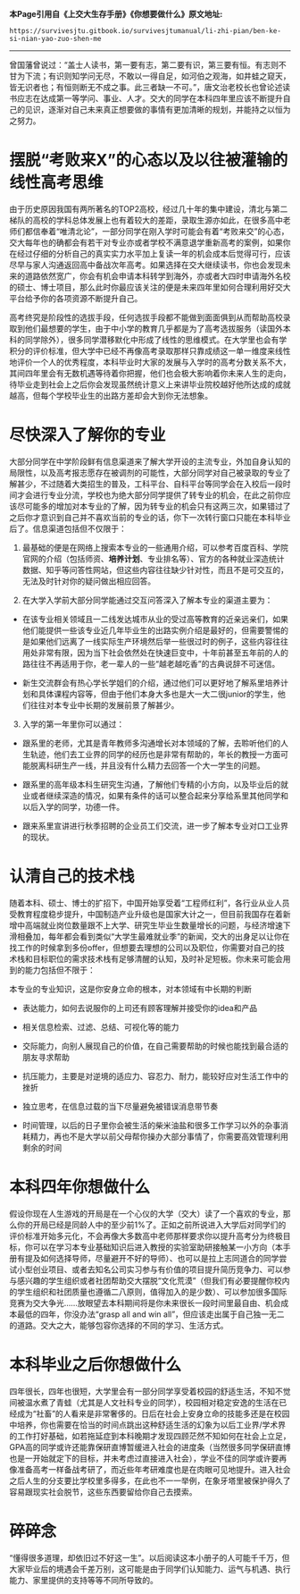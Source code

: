 **本Page引用自《上交大生存手册》《你想要做什么》原文地址:**
```
https://survivesjtu.gitbook.io/survivesjtumanual/li-zhi-pian/ben-ke-si-nian-yao-zuo-shen-me
```
--- 
曾国藩曾说过：“盖士人读书，第一要有志，第二要有识，第三要有恒。有志则不甘为下流；有识则知学问无尽，不敢以一得自足，如河伯之观海，如井蛙之窥天，皆无识者也；有恒则断无不成之事。此三者缺一不可。”，唐文治老校长也曾论述读书应志在达成第一等学问、事业、人才。交大的同学在本科四年里应该不断提升自己的见识，逐渐对自己未来真正想要做的事情有更加清晰的规划，并能持之以恒为之努力。

# 摆脱“考败来X”的心态以及以往被灌输的线性高考思维
由于历史原因我国有两所著名的TOP2高校，经过几十年的集中建设，清北与第二梯队的高校的学科总体发展上也有着较大的差距，录取生源亦如此，在很多高中老师们都信奉着“唯清北论”，一部分同学在刚入学时可能会有着“考败来交”的心态，交大每年也的确都会有若干对专业亦或者学校不满意退学重新高考的案例，如果你在经过仔细的分析自己的真实实力水平加上复读一年的机会成本后觉得可行，应该尽早与家人沟通返回高中备战次年高考。如果选择在交大继续读书，你也会发现未来的道路依然宽广，你会有机会申请本科转学到海外，亦或者大四时申请海外名校的硕士、博士项目，那么此时你最应该关注的便是未来四年里如何合理利用好交大平台给予你的各项资源不断提升自己。

高考终究是阶段性的选拔手段，任何选拔手段都不能做到面面俱到从而帮助高校录取到他们最想要的学生，由于中小学的教育几乎都是为了高考选拔服务（读国外本科的同学除外），很多同学潜移默化中形成了线性的思维模式。在大学里也会有学积分的评价标准，但大学中已经不再像高考录取那样只靠成绩这一单一维度来线性地评价一个人的优秀程度，本科毕业时大家的发展与入学时的高考分数关系不大，其间四年里会有无数机遇等待着你把握，他们也会极大影响着你未来人生的走向，待毕业走到社会上之后你会发现虽然统计意义上来讲毕业院校越好他所达成的成就越高，但每个学校毕业生的出路方差却会大到你无法想象。

# 尽快深入了解你的专业
大部分同学在中学阶段鲜有信息渠道来了解大学开设的主流专业，外加自身认知的局限性，以及高考报志愿存在被调剂的可能性，大部分同学对自己被录取的专业了解甚少，不过随着大类招生的普及，工科平台、自科平台等同学会在入校后一段时间才会进行专业分流，学校也为绝大部分同学提供了转专业的机会，在此之前你应该尽可能多的增加对本专业的了解，因为转专业的机会只有这两三次，如果错过了之后你才意识到自己并不喜欢当前的专业的话，你下一次转行窗口只能在本科毕业后了。信息渠道包括但不仅限于：

1. 最基础的便是在网络上搜索本专业的一些通用介绍，可以参考百度百科、学院官网的介绍（包括师资、__培养计划__、专业排名等）、官方的各种就业深造统计数据、知乎等问答性网站，但这些内容往往缺少针对性，而且不是可交互的，无法及时针对你的疑问做出相应回答。

2. 在大学入学前大部分同学能通过交互问答深入了解本专业的渠道主要为：

- 在该专业相关领域且一二线发达城市从业的受过高等教育的近亲远亲们，如果他们能提供一些该专业近几年毕业生的出路实例介绍是最好的，但需要警惕的是如果他们远离了一线实际生产环境然后举一些很过时的例子，这些内容往往用处非常有限，因为当下社会依然处在快速巨变中，十年前甚至五年前的人的路往往不再适用于你，老一辈人的一些“越老越吃香”的古典说辞不可迷信。

- 新生交流群会有热心学长学姐们的介绍，通过他们可以更好地了解系里培养计划和具体课程内容等，但由于他们本身大多也是大一大二很junior的学生，他们往往对本专业中长期的发展前景了解甚少。

3. 入学的第一年里你可以通过：

- 跟系里的老师，尤其是青年教师多沟通增长对本领域的了解，去聆听他们的人生轨迹，他们去工业界的同学的经历也是非常有帮助的，年长的教授一方面可能脱离科研生产一线，并且没有什么精力去回答一个大一学生的问题。

- 跟系里的高年级本科生研究生沟通，了解他们专精的小方向，以及毕业后的就业或者继续深造的情况，如果有条件的话可以整合起来分享给系里其他同学和以后入学的同学，功德一件。

- 跟来系里宣讲进行秋季招聘的企业员工们交流，进一步了解本专业对口工业界的现状。

# 认清自己的技术栈
随着本科、硕士、博士的扩招下，中国开始享受着“工程师红利”，各行业从业人员受教育程度稳步提升，中国制造产业升级也是国家大计之一，但目前我国存在着新增中高端就业岗位数量跟不上大学、研究生毕业生数量增长的问题，与经济增速下滑相叠加，每年都会看到类似“大学生最难就业季”的新闻，交大的出身足以让你在找工作的时候拿到多份offer，但想要去理想的公司以及职位，你需要对自己的技术栈和目标职位的需求技术栈有足够清醒的认知，及时补足短板。你未来可能会用到的能力包括但不限于：

本专业的专业知识，这是你安身立命的根本，对本领域有中长期的判断

- 表达能力，如何去说服你的上司还有顾客理解并接受你的idea和产品

- 相关信息检索、过滤、总结、可视化等的能力

- 交际能力，向别人展现自己的价值，在自己需要帮助的时候也能找到最合适的朋友寻求帮助

- 抗压能力，主要是对逆境的适应力、容忍力、耐力，能较好应对生活工作中的挫折

- 独立思考，在信息过载的当下尽量避免被错误消息带节奏

- 时间管理，以后的日子里你会被生活的柴米油盐和很多工作学习以外的杂事消耗精力，再也不是大学以前父母帮你操办大部分事情了，你需要高效管理利用剩余的时间

# 本科四年你想做什么
假设你现在人生游戏的开局是在一个心仪的大学（交大）读了一个喜欢的专业，那么你的开局已经是同龄人中的至少前1%了。正如之前所说进入大学后对同学们的评价标准开始多元化，不会再像大多数高中老师那样要求你以提升高考分为终极目标，你可以在学习本专业基础知识后进入教授的实验室助研接触某一小方向（本手册有提及如何选择导师，尽量避开不好的导师）、也可以是拉上志同道合的同学尝试小型创业项目、或者去知名公司实习参与有价值的项目提升简历竞争力、可以参与感兴趣的学生组织或者社团帮助交大摆脱“文化荒漠”（但我们有必要提醒你校内的学生组织和社团质量也遵循二八原则，值得加入的是少数）、可以参加很多国际竞赛为交大争光……放眼望去本科期间将是你未来很长一段时间里最自由、机会成本最低的四年，你没办法“grasp all and win all”，但应该走出属于自己独一无二的道路。交大之大，能够包容你选择的不同的学习、生活方式。

# 本科毕业之后你想做什么
四年很长，四年也很短，大学里会有一部分同学享受着校园的舒适生活，不知不觉间被温水煮了青蛙（尤其是人文社科专业的同学），校园相对稳定安逸的生活在已经成为“社畜”的人看来是非常奢侈的。日后在社会上安身立命的技能多还是在校园中培养，你也需要在恰当的时间点跳出这种舒适生活的幻象为以后工业界/学术界的工作打好基础，如若拖延症到本科晚期才发现四顾茫然不知如何在社会上立足，GPA高的同学或许还能靠保研直博暂缓进入社会的进度条（当然很多同学保研直博也是一开始就定下的目标，并未考虑过直接进入社会），学业不佳的同学或许要再像准备高考一样备战考研了，而近些年考研难度也是在肉眼可见地提升。进入社会之后人生的分支要比学校里多得多，在此也不一一举例，在象牙塔里被保护得久了容易跟现实社会脱节，这些东西要留给你自己去摸索。

# 碎碎念
“懂得很多道理，却依旧过不好这一生”。以后阅读这本小册子的人可能千千万，但大家毕业后的境遇会千差万别，这可能是由于同学们认知能力、运气与机遇、执行能力、家里提供的支持等等不同所导致的。